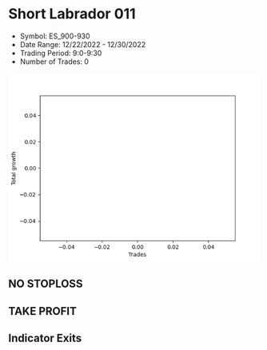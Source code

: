 # Short Labrador 011 
- Symbol: ES_900-930
- Date Range: 12/22/2022 - 12/30/2022
- Trading Period: 9:0-9:30
- Number of Trades: 0

![Plot](ShortLabrador011ES_900-930.png)
## NO STOPLOSS














## TAKE PROFIT











## Indicator Exits

